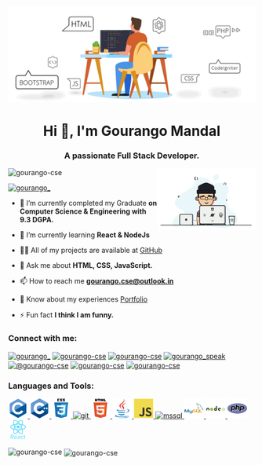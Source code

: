 ![Logo](https://github.com/gourango-cse/gourango-cse/blob/4f78d7654f15c0c653c0e9b81e50d3f6ca3b5739/banner.gif)
<h1 align="center">Hi 👋, I'm Gourango Mandal</h1>
<h3 align="center">A passionate Full Stack Developer.</h3>
<img align="right" alt="Coding" Width="200" src="coding.gif">

<p align="left"> <img src="https://komarev.com/ghpvc/?username=gourango-cse&label=Profile%20views&color=0e75b6&style=flat" alt="gourango-cse" /> </p>

<p align="left"> <a href="https://twitter.com/gourango_" target="blank"><img src="https://img.shields.io/twitter/follow/gourango_?logo=twitter&style=for-the-badge" alt="gourango_" /></a> </p>

- 🔭 I’m currently completed my Graduate **on Computer Science & Engineering with 9.3 DGPA.**

- 🌱 I’m currently learning **React & NodeJs**

- 👨‍💻 All of my projects are available at [GitHub](https://github.com/gourango-cse/)

- 💬 Ask me about **HTML, CSS, JavaScript.**

- 📫 How to reach me **gourango.cse@outlook.in**

- 📄 Know about my experiences [Portfolio](https://gourango-cse.github.io/myresume/)

- ⚡ Fun fact **I think I am funny.**

<h3 align="left">Connect with me:</h3>
<p align="left">
<a href="https://twitter.com/gourango_" target="blank"><img align="center" src="https://raw.githubusercontent.com/rahuldkjain/github-profile-readme-generator/master/src/images/icons/Social/twitter.svg" alt="gourango_" height="30" width="40" /></a>
<a href="https://linkedin.com/in/gourango-cse" target="blank"><img align="center" src="https://raw.githubusercontent.com/rahuldkjain/github-profile-readme-generator/master/src/images/icons/Social/linked-in-alt.svg" alt="gourango-cse" height="30" width="40" /></a>
<a href="https://codesandbox.com/gourango-cse" target="blank"><img align="center" src="https://raw.githubusercontent.com/rahuldkjain/github-profile-readme-generator/master/src/images/icons/Social/codesandbox.svg" alt="gourango-cse" height="30" width="40" /></a>
<a href="https://instagram.com/gourango_speak" target="blank"><img align="center" src="https://raw.githubusercontent.com/rahuldkjain/github-profile-readme-generator/master/src/images/icons/Social/instagram.svg" alt="gourango_speak" height="30" width="40" /></a>
<a href="https://medium.com/@gourango-cse" target="blank"><img align="center" src="https://raw.githubusercontent.com/rahuldkjain/github-profile-readme-generator/master/src/images/icons/Social/medium.svg" alt="@gourango-cse" height="30" width="40" /></a>
<a href="https://www.hackerrank.com/gourango-cse" target="blank"><img align="center" src="https://raw.githubusercontent.com/rahuldkjain/github-profile-readme-generator/master/src/images/icons/Social/hackerrank.svg" alt="gourango-cse" height="30" width="40" /></a>
<a href="https://www.leetcode.com/gourango-cse" target="blank"><img align="center" src="https://raw.githubusercontent.com/rahuldkjain/github-profile-readme-generator/master/src/images/icons/Social/leet-code.svg" alt="gourango-cse" height="30" width="40" /></a>
</p>

<h3 align="left">Languages and Tools:</h3>
<p align="left"> <a href="https://www.cprogramming.com/" target="_blank" rel="noreferrer"> <img src="https://raw.githubusercontent.com/devicons/devicon/master/icons/c/c-original.svg" alt="c" width="40" height="40"/> </a> <a href="https://www.w3schools.com/cpp/" target="_blank" rel="noreferrer"> <img src="https://raw.githubusercontent.com/devicons/devicon/master/icons/cplusplus/cplusplus-original.svg" alt="cplusplus" width="40" height="40"/> </a> <a href="https://www.w3schools.com/css/" target="_blank" rel="noreferrer"> <img src="https://raw.githubusercontent.com/devicons/devicon/master/icons/css3/css3-original-wordmark.svg" alt="css3" width="40" height="40"/> </a> <a href="https://git-scm.com/" target="_blank" rel="noreferrer"> <img src="https://www.vectorlogo.zone/logos/git-scm/git-scm-icon.svg" alt="git" width="40" height="40"/> </a> <a href="https://www.w3.org/html/" target="_blank" rel="noreferrer"> <img src="https://raw.githubusercontent.com/devicons/devicon/master/icons/html5/html5-original-wordmark.svg" alt="html5" width="40" height="40"/> </a> <a href="https://www.java.com" target="_blank" rel="noreferrer"> <img src="https://raw.githubusercontent.com/devicons/devicon/master/icons/java/java-original.svg" alt="java" width="40" height="40"/> </a> <a href="https://developer.mozilla.org/en-US/docs/Web/JavaScript" target="_blank" rel="noreferrer"> <img src="https://raw.githubusercontent.com/devicons/devicon/master/icons/javascript/javascript-original.svg" alt="javascript" width="40" height="40"/> </a> <a href="https://www.microsoft.com/en-us/sql-server" target="_blank" rel="noreferrer"> <img src="https://www.svgrepo.com/show/303229/microsoft-sql-server-logo.svg" alt="mssql" width="40" height="40"/> </a> <a href="https://www.mysql.com/" target="_blank" rel="noreferrer"> <img src="https://raw.githubusercontent.com/devicons/devicon/master/icons/mysql/mysql-original-wordmark.svg" alt="mysql" width="40" height="40"/> </a> <a href="https://nodejs.org" target="_blank" rel="noreferrer"> <img src="https://raw.githubusercontent.com/devicons/devicon/master/icons/nodejs/nodejs-original-wordmark.svg" alt="nodejs" width="40" height="40"/> </a> <a href="https://www.php.net" target="_blank" rel="noreferrer"> <img src="https://raw.githubusercontent.com/devicons/devicon/master/icons/php/php-original.svg" alt="php" width="40" height="40"/> </a> <a href="https://reactjs.org/" target="_blank" rel="noreferrer"> <img src="https://raw.githubusercontent.com/devicons/devicon/master/icons/react/react-original-wordmark.svg" alt="react" width="40" height="40"/> </a> </p>

<p><img align="left" src="https://github-readme-stats.vercel.app/api/top-langs?username=gourango-cse&show_icons=true&locale=en&layout=compact" alt="gourango-cse" /></p>

<p>&nbsp;<img align="center" src="https://github-readme-stats.vercel.app/api?username=gourango-cse&show_icons=true&locale=en" alt="gourango-cse" /></p>
